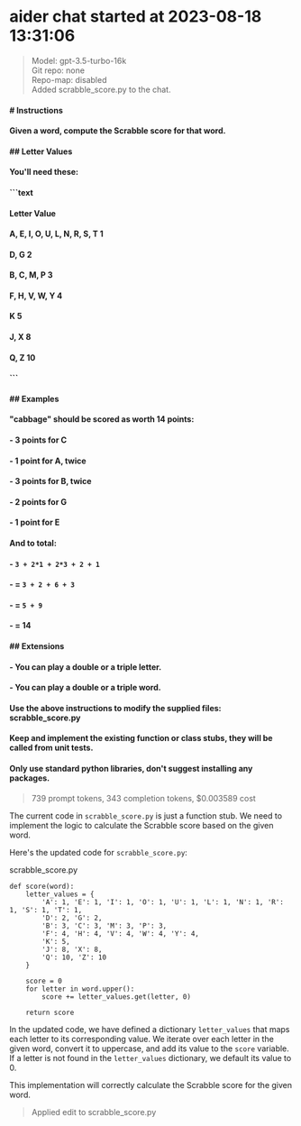 
# aider chat started at 2023-08-18 13:31:06

> Model: gpt-3.5-turbo-16k  
> Git repo: none  
> Repo-map: disabled  
> Added scrabble_score.py to the chat.  

#### # Instructions  
####   
#### Given a word, compute the Scrabble score for that word.  
####   
#### ## Letter Values  
####   
#### You'll need these:  
####   
#### ```text  
#### Letter                           Value  
#### A, E, I, O, U, L, N, R, S, T       1  
#### D, G                               2  
#### B, C, M, P                         3  
#### F, H, V, W, Y                      4  
#### K                                  5  
#### J, X                               8  
#### Q, Z                               10  
#### ```  
####   
#### ## Examples  
####   
#### "cabbage" should be scored as worth 14 points:  
####   
#### - 3 points for C  
#### - 1 point for A, twice  
#### - 3 points for B, twice  
#### - 2 points for G  
#### - 1 point for E  
####   
#### And to total:  
####   
#### - `3 + 2*1 + 2*3 + 2 + 1`  
#### - = `3 + 2 + 6 + 3`  
#### - = `5 + 9`  
#### - = 14  
####   
#### ## Extensions  
####   
#### - You can play a double or a triple letter.  
#### - You can play a double or a triple word.  
####   
#### ####  
####   
#### Use the above instructions to modify the supplied files: scrabble_score.py  
#### Keep and implement the existing function or class stubs, they will be called from unit tests.  
#### Only use standard python libraries, don't suggest installing any packages.  
> 739 prompt tokens, 343 completion tokens, $0.003589 cost  

The current code in `scrabble_score.py` is just a function stub. We need to implement the logic to calculate the Scrabble score based on the given word.

Here's the updated code for `scrabble_score.py`:

scrabble_score.py
```
def score(word):
    letter_values = {
        'A': 1, 'E': 1, 'I': 1, 'O': 1, 'U': 1, 'L': 1, 'N': 1, 'R': 1, 'S': 1, 'T': 1,
        'D': 2, 'G': 2,
        'B': 3, 'C': 3, 'M': 3, 'P': 3,
        'F': 4, 'H': 4, 'V': 4, 'W': 4, 'Y': 4,
        'K': 5,
        'J': 8, 'X': 8,
        'Q': 10, 'Z': 10
    }

    score = 0
    for letter in word.upper():
        score += letter_values.get(letter, 0)

    return score
```

In the updated code, we have defined a dictionary `letter_values` that maps each letter to its corresponding value. We iterate over each letter in the given word, convert it to uppercase, and add its value to the `score` variable. If a letter is not found in the `letter_values` dictionary, we default its value to 0.

This implementation will correctly calculate the Scrabble score for the given word.

> Applied edit to scrabble_score.py  
